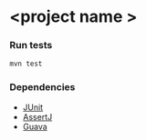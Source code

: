\<project name \>
=================


### Run tests

```bash
mvn test
```


### Dependencies

  * [JUnit](https://junit.org/junit4/)
  * [AssertJ](https://joel-costigliola.github.io/assertj/index.html)
  * [Guava](https://github.com/google/guava)
